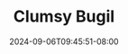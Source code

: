 --- 
title: "0742. Clumsy Bugil"
description: "  bokep 0742. Clumsy Bugil full full  "
date: 2024-09-06T09:45:51-08:00
file_code: "d52lnzqs5kqo"
draft: false
cover: "8s8abyvrt1akyjeh.jpg"
tags: ["Clumsy", "Bugil", "bokep-indo", "bokep-viral", "bokep-ig"]
length: 2696
fld_id: "1482658"
foldername: "Amel clumsy"
categories: ["Amel clumsy"]
views: 0
---